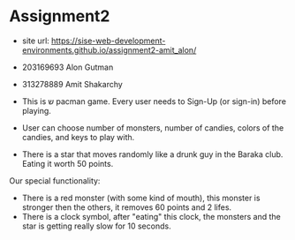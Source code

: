 # Assignment2
 
* site url: https://sise-web-development-environments.github.io/assignment2-amit_alon/
* 203169693 Alon Gutman
* 313278889 Amit Shakarchy

* This is ש pacman game. Every user needs to Sign-Up (or sign-in) before playing.
* User can choose number of monsters, number of candies, colors of the candies, and keys to play with.
* There is a star that moves randomly like a drunk guy in the Baraka club. Eating it worth 50 points.

Our special functionality:
* There is a red monster (with some kind of mouth), this monster is stronger then the others, it removes 60 points and 2 lifes.
* There is a clock symbol, after "eating" this clock, the monsters and the star is getting really slow for 10 seconds.
